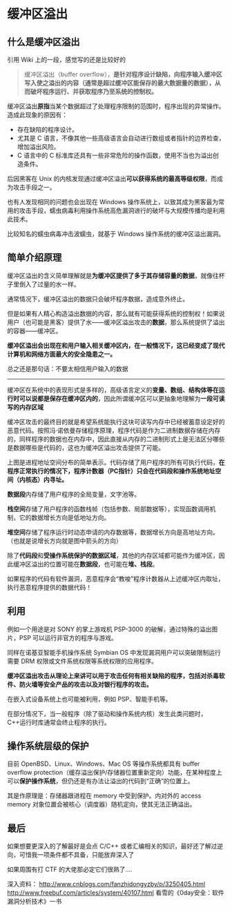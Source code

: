 # 缓冲区溢出

## 什么是缓冲区溢出

引用 Wiki 上的一段，感觉写的还是比较好的

>   缓冲区溢出（buffer overflow），**是针对程序设计缺陷，向程序输入缓冲区写入使之溢出的内容（通常是超过缓冲区能保存的最大数据量的数据），从而破坏程序运行、并获取程序乃至系统的控制权。**

缓冲区溢出**原指**当某个数据超过了处理程序限制的范围时，程序出现的异常操作。造成此现象的原因有：

-   存在缺陷的程序设计。
-   尤其是 C 语言，不像其他一些高级语言会自动进行数组或者指针的边界检查，增加溢出风险。
-   C 语言中的 C 标准库还具有一些非常危险的操作函数，使用不当也为溢出创造条件。

后因黑客在 Unix 的内核发现通过缓冲区溢出**可以获得系统的最高等级权限**，而成为攻击手段之一。

也有人发现相同的问题也会出现在 Windows 操作系统上，以致其成为黑客最为常用的攻击手段，蠕虫病毒利用操作系统高危漏洞进行的破坏与大规模传播均是利用此技术。

比较知名的蠕虫病毒冲击波蠕虫，就基于 Windows 操作系统的缓冲区溢出漏洞。

## 简单介绍原理

缓冲区溢出的含义简单理解就是**为缓冲区提供了多于其存储容量的数据**，就像往杯子里倒入了过量的水一样。

通常情况下，缓冲区溢出的数据只会破坏程序数据，造成意外终止。

但是如果有人精心构造溢出数据的内容，那么就有可能获得系统的控制权！如果说用户（也可能是黑客）提供了水——缓冲区溢出攻击的**数据**，那么系统提供了溢出的容器——缓冲区。

**缓冲区溢出会出现在和用户输入相关缓冲区内，在一般情况下，这已经变成了现代计算机和网络方面最大的安全隐患之一。**

总之还是那句话：不要太相信用户输入的数据

---

缓冲区在系统中的表现形式是多样的，高级语言定义的**变量、数组、结构体等在运行时可以说都是保存在缓冲区内的**，因此所谓缓冲区可以更抽象地理解为**一段可读写的内存区域**

缓冲区攻击的最终目的就是希望系统能执行这块可读写内存中已经被蓄意设定好的恶意代码。按照冯·诺依曼存储程序原理，程序代码是作为二进制数据存储在内存的，同样程序的数据也在内存中，因此直接从内存的二进制形式上是无法区分哪些是数据哪些是代码的，这也为缓冲区溢出攻击提供了可能。

上图是进程地址空间分布的简单表示。代码存储了用户程序的所有可执行代码，**在程序正常执行的情况下，程序计数器（PC指针）只会在代码段和操作系统地址空间（内核态）内寻址。**

**数据段**内存储了用户程序的全局变量，文字池等。

**栈空间**存储了用户程序的函数栈帧（包括参数、局部数据等），实现函数调用机制，它的数据增长方向是低地址方向。

**堆空间**存储了程序运行时动态申请的内存数据等，数据增长方向是高地址方向。（也就是说增长方向就是图中箭头的方向）

除了**代码段**和**受操作系统保护的数据区域**，其他的内存区域都可能作为缓冲区，因此缓冲区溢出的位置可能在**数据段**，也可能在**堆、栈段**。

如果程序的代码有软件漏洞，恶意程序会“教唆”程序计数器从上述缓冲区内取址，执行恶意程序提供的数据代码！

## 利用

例如一个用途是对 SONY 的掌上游戏机 PSP-3000 的破解，通过特殊的溢出图片，PSP 可以运行非官方的程序与游戏。

同样在诺基亚智能手机操作系统 Symbian OS 中发现漏洞用户可以突破限制运行需要 DRM 权限或文件系统权限等系统权限的应用程序。

**缓冲区溢出攻击从理论上来讲可以用于攻击任何有相关缺陷的程序，包括对杀毒软件、防火墙等安全产品的攻击以及对银行程序的攻击。**

在嵌入式设备系统上也可能被利用，例如 PSP、智能手机等。

在部分情况下，当一般程序（除了驱动和操作系统内核）发生此类问题时，C++运行时库通常会终止程序的执行。

## 操作系统层级的保护

目前 OpenBSD、Linux、Windows、Mac OS 等操作系统都具有 buffer overflow protection（缓存溢出保护/存储器位置重新定向）功能，在某种程度上可以**保护操作系统**，但仍还是有办法让溢出的代码到“正确”的位置上。

其是作原理是：存储器跟进程在 memory 中受到保护。内对外的 access memory 对象位置会被核心（调度器）随机定向，使其无法正确溢出。

## 最后

如果想要更深入的了解最好是会点 C/C++ 或者汇编相关的知识，最好还了解过逆向，可惜我一项条件都不具备，只能放弃深入了

如果周围有打 CTF 的大佬那必定它们很熟了....

深入资料：
http://www.cnblogs.com/fanzhidongyzby/p/3250405.html
http://www.freebuf.com/articles/system/40107.html
看雪的《0day安全：软件漏洞分析技术》一书